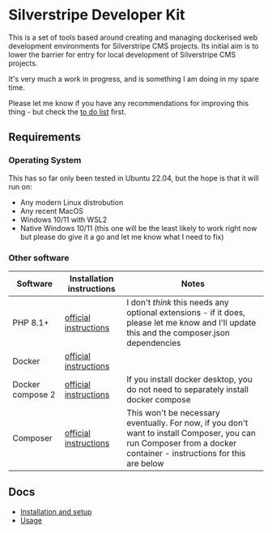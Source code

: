 # Silverstripe Developer Kit

This is a set of tools based around creating and managing dockerised web development environments for Silverstripe CMS projects. Its initial aim is to lower the barrier for entry for local development of Silverstripe CMS projects.

It's very much a work in progress, and is something I am doing in my spare time.

Please let me know if you have any recommendations for improving this thing - but check the [to do list](todo.md) first.

## Requirements

### Operating System

This has so far only been tested in Ubuntu 22.04, but the hope is that it will run on:

- Any modern Linux distrobution
- Any recent MacOS
- Windows 10/11 with WSL2
- Native Windows 10/11 (this one will be the least likely to work right now but please do give it a go and let me know what I need to fix)

### Other software

|Software|Installation instructions|Notes|
|-------|-------|-------|
|PHP 8.1+|[official instructions](https://www.php.net/manual/en/install.php)|I don't _think_ this needs any optional extensions - if it does, please let me know and I'll update this and the composer.json dependencies|
|Docker|[official instructions](https://docs.docker.com/engine/install/)||
|Docker compose 2|[official instructions](https://docs.docker.com/compose/install/)|If you install docker desktop, you do not need to separately install docker compose|
|Composer|[official instructions](https://getcomposer.org/download/)|This won't be necessary eventually. For now, if you don't want to install Composer, you can run Composer from a docker container - instructions for this are below|

## Docs

- [Installation and setup](docs/en/00_installation.md)
- [Usage](docs/en/01_usage.md)
